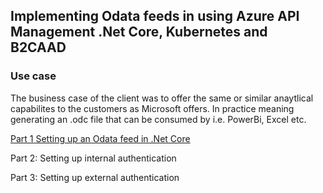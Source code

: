 ## Implementing Odata feeds in using Azure API Management .Net Core, Kubernetes and B2CAAD

### Use case
The business case of the client was to offer the same or similar anaytlical capabilites to the customers as Microsoft offers. In practice meaning generating an .odc file that can be consumed by i.e. PowerBi, Excel etc.

[Part 1 Setting up an Odata feed in .Net Core](https://kristoffer-axelsson.github.io/implementing-odata-feeds-in-using-azure-api-management-net-core-kubernetes-and-b2caad/part-1-setting-up-an-odata-feed-in-net-core)

Part 2: Setting up internal authentication

Part 3: Setting up external authentication
